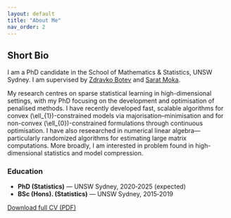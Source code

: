 ```yaml
---
layout: default
title: "About Me"
nav_order: 2
---
```


## Short Bio

I am a PhD candidate in the School of Mathematics & Statistics, UNSW Sydney. I am 
supervised by [Zdravko Botev](https://web.maths.unsw.edu.au/~zdravkobotev/) and [Sarat Moka](https://saratmoka.com/).  

My research centres on sparse statistical learning in high-dimensional settings, with my PhD focusing on the development and optimisation of penalised methods. I have recently developed fast, scalable algorithms for convex \(\ell_{1}\)-constrained models via majorisation–minimisation and for non-convex \(\ell_{0}\)-constrained formulations through continuous optimisation. I have also reseearched in numerical linear algebra—particularly randomized algorithms for estimating large matrix computations. More broadly, I am interested in problem found in high-dimensional statistics and model compression.

### Education
* **PhD (Statistics)** — UNSW Sydney, 2020‑2025 (expected)  
* **BSc (Hons). (Statistics)** —  UNSW Sydney, 2015‑2019

[Download full CV (PDF)](assets/cv/Anant_Mathur_CV.pdf)
